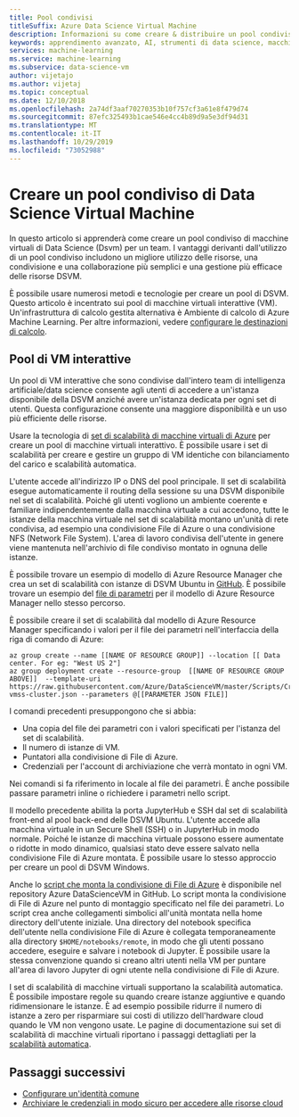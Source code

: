 ```yaml
---
title: Pool condivisi
titleSuffix: Azure Data Science Virtual Machine
description: Informazioni su come creare & distribuire un pool condiviso di macchine virtuali di Data Science (Dsvm) come risorsa condivisa per un team.
keywords: apprendimento avanzato, AI, strumenti di data science, macchina virtuale per data science, analisi geospaziale, processo di data science del team
services: machine-learning
ms.service: machine-learning
ms.subservice: data-science-vm
author: vijetajo
ms.author: vijetaj
ms.topic: conceptual
ms.date: 12/10/2018
ms.openlocfilehash: 2a74df3aaf70270353b10f757cf3a61e8f479d74
ms.sourcegitcommit: 87efc325493b1cae546e4cc4b89d9a5e3df94d31
ms.translationtype: MT
ms.contentlocale: it-IT
ms.lasthandoff: 10/29/2019
ms.locfileid: "73052988"
---
```

# <a name="create-a-shared-pool-of-data-science-virtual-machines"></a>Creare un pool condiviso di Data Science Virtual Machine

In questo articolo si apprenderà come creare un pool condiviso di macchine virtuali di Data Science (Dsvm) per un team. I vantaggi derivanti dall'utilizzo di un pool condiviso includono un migliore utilizzo delle risorse, una condivisione e una collaborazione più semplici e una gestione più efficace delle risorse DSVM.

È possibile usare numerosi metodi e tecnologie per creare un pool di DSVM. Questo articolo è incentrato sui pool di macchine virtuali interattive (VM). Un'infrastruttura di calcolo gestita alternativa è Ambiente di calcolo di Azure Machine Learning. Per altre informazioni, vedere [configurare le destinazioni di calcolo](../service/how-to-set-up-training-targets.md#amlcompute).

## <a name="interactive-vm-pool"></a>Pool di VM interattive

Un pool di VM interattive che sono condivise dall'intero team di intelligenza artificiale/data science consente agli utenti di accedere a un'istanza disponibile della DSVM anziché avere un'istanza dedicata per ogni set di utenti. Questa configurazione consente una maggiore disponibilità e un uso più efficiente delle risorse.

Usare la tecnologia di [set di scalabilità di macchine virtuali di Azure](https://docs.microsoft.com/azure/virtual-machine-scale-sets/) per creare un pool di macchine virtuali interattivo. È possibile usare i set di scalabilità per creare e gestire un gruppo di VM identiche con bilanciamento del carico e scalabilità automatica.

L'utente accede all'indirizzo IP o DNS del pool principale. Il set di scalabilità esegue automaticamente il routing della sessione su una DSVM disponibile nel set di scalabilità. Poiché gli utenti vogliono un ambiente coerente e familiare indipendentemente dalla macchina virtuale a cui accedono, tutte le istanze della macchina virtuale nel set di scalabilità montano un'unità di rete condivisa, ad esempio una condivisione File di Azure o una condivisione NFS (Network File System). L'area di lavoro condivisa dell'utente in genere viene mantenuta nell'archivio di file condiviso montato in ognuna delle istanze.

È possibile trovare un esempio di modello di Azure Resource Manager che crea un set di scalabilità con istanze di DSVM Ubuntu in [GitHub](https://raw.githubusercontent.com/Azure/DataScienceVM/master/Scripts/CreateDSVM/Ubuntu/dsvm-vmss-cluster.json). È possibile trovare un esempio del [file di parametri](https://raw.githubusercontent.com/Azure/DataScienceVM/master/Scripts/CreateDSVM/Ubuntu/dsvm-vmss-cluster.parameters.json) per il modello di Azure Resource Manager nello stesso percorso.

È possibile creare il set di scalabilità dal modello di Azure Resource Manager specificando i valori per il file dei parametri nell'interfaccia della riga di comando di Azure:

```
az group create --name [[NAME OF RESOURCE GROUP]] --location [[ Data center. For eg: "West US 2"]
az group deployment create --resource-group  [[NAME OF RESOURCE GROUP ABOVE]]  --template-uri https://raw.githubusercontent.com/Azure/DataScienceVM/master/Scripts/CreateDSVM/Ubuntu/dsvm-vmss-cluster.json --parameters @[[PARAMETER JSON FILE]]
```
I comandi precedenti presuppongono che si abbia:
* Una copia del file dei parametri con i valori specificati per l'istanza del set di scalabilità.
* Il numero di istanze di VM.
* Puntatori alla condivisione di File di Azure.
* Credenziali per l'account di archiviazione che verrà montato in ogni VM.

Nei comandi si fa riferimento in locale al file dei parametri. È anche possibile passare parametri inline o richiedere i parametri nello script.  

Il modello precedente abilita la porta JupyterHub e SSH dal set di scalabilità front-end al pool back-end delle DSVM Ubuntu. L'utente accede alla macchina virtuale in un Secure Shell (SSH) o in JupyterHub in modo normale. Poiché le istanze di macchina virtuale possono essere aumentate o ridotte in modo dinamico, qualsiasi stato deve essere salvato nella condivisione File di Azure montata. È possibile usare lo stesso approccio per creare un pool di DSVM Windows.

Anche lo [script che monta la condivisione di File di Azure](https://raw.githubusercontent.com/Azure/DataScienceVM/master/Extensions/General/mountazurefiles.sh) è disponibile nel repository Azure DataScienceVM in GitHub. Lo script monta la condivisione di File di Azure nel punto di montaggio specificato nel file dei parametri. Lo script crea anche collegamenti simbolici all'unità montata nella home directory dell'utente iniziale. Una directory del notebook specifica dell'utente nella condivisione File di Azure è collegata temporaneamente alla directory `$HOME/notebooks/remote`, in modo che gli utenti possano accedere, eseguire e salvare i notebook di Jupyter. È possibile usare la stessa convenzione quando si creano altri utenti nella VM per puntare all'area di lavoro Jupyter di ogni utente nella condivisione di File di Azure.

I set di scalabilità di macchine virtuali supportano la scalabilità automatica. È possibile impostare regole su quando creare istanze aggiuntive e quando ridimensionare le istanze. È ad esempio possibile ridurre il numero di istanze a zero per risparmiare sui costi di utilizzo dell'hardware cloud quando le VM non vengono usate. Le pagine di documentazione sui set di scalabilità di macchine virtuali riportano i passaggi dettagliati per la [scalabilità automatica](https://docs.microsoft.com/azure/virtual-machine-scale-sets/virtual-machine-scale-sets-autoscale-overview).

## <a name="next-steps"></a>Passaggi successivi

* [Configurare un'identità comune](dsvm-common-identity.md)
* [Archiviare le credenziali in modo sicuro per accedere alle risorse cloud](dsvm-secure-access-keys.md)















